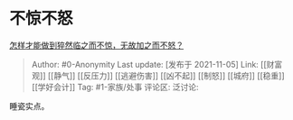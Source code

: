 # 不惊不怒
[怎样才能做到猝然临之而不惊，无故加之而不怒？](https://www.zhihu.com/question/277118659/answer/2208590723)

> Author: #0-Anonymity
> Last update: [发布于 2021-11-05]
> Link: [[财富观]] [[静气]] [[反压力]] [[逃避伤害]] [[凶不起]] [[制怒]] [[城府]] [[稳重]] [[学好会计]]
> Tag: #1-家族/处事
> 评论区:
> 泛讨论:

睡瓷实点。
